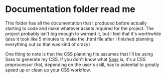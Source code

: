 # Documentation folder read me

This folder has all the documentation that I produced before actually starting to code and make whatever assets required for the project. The project probably isn't big enough to warrant it, but I feel that it's worthwhile (also it took like 5 minutes to make the .html file after I finished planning everything out so that was kind of crazy)

One thing to note is that the CSS planning file assumes that I'll be using Sass to generate my CSS. If you don't know what [Sass](https://sass-lang.com/guide) is, it's a CSS preprocessor that, depending on the user's skill, has to potential to greatly speed up or clean up your CSS workflow.
